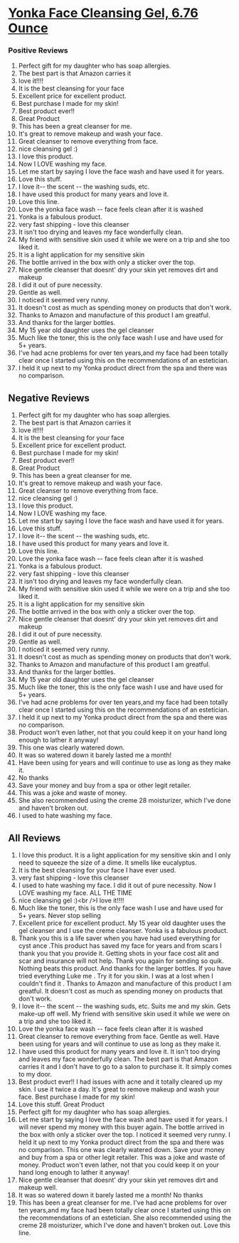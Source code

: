 # [Yonka Face Cleansing Gel, 6.76 Ounce](https://products.checkmycream.com/products/Yonka-Face-Cleansing-Gel-6.76-Ounce.html)

### Positive Reviews

<ol>
      <li>Perfect gift for my daughter who has soap allergies.</li>
      <li>The best part is that Amazon carries it</li>
      <li>love it!!!!</li>
      <li>It is the best cleansing for your face</li>
      <li>Excellent price for excellent product.</li>
      <li>Best purchase I made for my skin!</li>
      <li>Best product ever!!</li>
      <li>Great Product</li>
      <li>This has been a great cleanser for me.</li>
      <li>It&#x27;s great to remove makeup and wash your face.</li>
      <li>Great cleanser to remove everything from face.  </li>
      <li>nice cleansing gel :)</li>
      <li>I love this product.</li>
      <li>Now I LOVE washing my face.</li>
      <li>Let me start by saying I love the face wash and have used it for years.</li>
      <li>Love this stuff.  </li>
      <li>I love it-- the scent -- the washing suds, etc.  </li>
      <li>I have used this product for many years and love it.  </li>
      <li>Love this line.</li>
      <li>Love the yonka face wash -- face feels clean after it is washed</li>
      <li>Yonka is a fabulous product.</li>
      <li>very fast shipping - love this cleanser</li>
      <li>It isn&#x27;t too drying and leaves my face wonderfully clean.  </li>
      <li>My friend with sensitive skin used it while we were on a trip and she too liked it.</li>
      <li>It is a light application for my sensitive skin</li>
      <li>The bottle arrived in the box with only a sticker over the top.</li>
      <li>Nice gentle cleanser that doesnt&#x27; dry your skin yet removes dirt and makeup</li>
      <li>I did it out of pure necessity.</li>
      <li>Gentle as well.  </li>
      <li>I noticed it seemed very runny.</li>
      <li>It doesn&#x27;t cost as much as spending money on products that don&#x27;t work.</li>
      <li>Thanks to Amazon and manufacture of this product I am greatful.</li>
      <li>And thanks for the larger bottles.</li>
      <li>My 15 year old daughter uses the gel cleanser</li>
      <li>Much like the toner, this is the only face wash I use and have used for 5+ years.  </li>
      <li>I&#x27;ve had acne problems for over ten years,and my face had been totally clear once I started using this on the recommendations of an estetician.</li>
      <li>I held it up next to my Yonka product direct from the spa and there was no comparison.</li>
</ol>


<h2>Negative Reviews</h2>
<ol>
<li> Perfect gift for my daughter who has soap allergies.</li>
<li> The best part is that Amazon carries it</li>
<li> love it!!!!</li>
<li> It is the best cleansing for your face</li>
<li> Excellent price for excellent product.</li>
<li> Best purchase I made for my skin!</li>
<li> Best product ever!!</li>
<li> Great Product</li>
<li> This has been a great cleanser for me.</li>
<li> It&#x27;s great to remove makeup and wash your face.</li>
<li> Great cleanser to remove everything from face.  </li>
<li> nice cleansing gel :)</li>
<li> I love this product.</li>
<li> Now I LOVE washing my face.</li>
<li> Let me start by saying I love the face wash and have used it for years.</li>
<li> Love this stuff.  </li>
<li> I love it-- the scent -- the washing suds, etc.  </li>
<li> I have used this product for many years and love it.  </li>
<li> Love this line.</li>
<li> Love the yonka face wash -- face feels clean after it is washed</li>
<li> Yonka is a fabulous product.</li>
<li> very fast shipping - love this cleanser</li>
<li> It isn&#x27;t too drying and leaves my face wonderfully clean.  </li>
<li> My friend with sensitive skin used it while we were on a trip and she too liked it.</li>
<li> It is a light application for my sensitive skin</li>
<li> The bottle arrived in the box with only a sticker over the top.</li>
<li> Nice gentle cleanser that doesnt&#x27; dry your skin yet removes dirt and makeup</li>
<li> I did it out of pure necessity.</li>
<li> Gentle as well.  </li>
<li> I noticed it seemed very runny.</li>
<li> It doesn&#x27;t cost as much as spending money on products that don&#x27;t work.</li>
<li> Thanks to Amazon and manufacture of this product I am greatful.</li>
<li> And thanks for the larger bottles.</li>
<li> My 15 year old daughter uses the gel cleanser</li>
<li> Much like the toner, this is the only face wash I use and have used for 5+ years.  </li>
<li> I&#x27;ve had acne problems for over ten years,and my face had been totally clear once I started using this on the recommendations of an estetician.</li>
<li> I held it up next to my Yonka product direct from the spa and there was no comparison.</li>
<li> Product won&#x27;t even lather, not that you could keep it on your hand long enough to lather it anyway!</li>
<li> This one was clearly watered down.</li>
<li> It was so watered down it barely lasted me a month!</li>
<li> Have been using for years and will continue to use as long as they make it.</li>
<li> No thanks</li>
<li> Save your money and buy from a spa or other legit retailer.</li>
<li> This was a joke and waste of money.</li>
<li> She also recommended using the creme 28 moisturizer, which I&#x27;ve done and haven&#x27;t broken out.</li>
<li> I used to hate washing my face.</li>
</ol>

<h2>All Reviews</h2>

<ol>
    <li> I love this product. It is a light application for my sensitive skin and I only need to squeeze the size of a dime. It smells like eucalyptus.</li>
    <li> It is the best cleansing for your face I have ever used.</li>
    <li> very fast shipping - love this cleanser</li>
    <li> I used to hate washing my face. I did it out of pure necessity. Now I LOVE washing my face. ALL THE TIME</li>
    <li> nice cleansing gel :)&lt;br /&gt;I love it!!!!</li>
    <li> Much like the toner, this is the only face wash I use and have used for 5+ years.  Never stop selling</li>
    <li> Excellent price for excellent product. My 15 year old daughter uses the gel cleanser and I use the creme cleanser. Yonka is a fabulous product.</li>
    <li> Thank you this is a life saver when you have had used everything for cyst ance .This product has saved my face for years and from scars I thank you that you provide it. Getting shots in your face cost alit and scar and insurance will not help. Thank you again for sending so quik. Nothing beats this product. And thanks for the larger bottles. If you have tried everything Luke me . Try it for you skin. I was at a lost when I couldn&#x27;t find it . Thanks to Amazon and manufacture of this product I am greatful. It doesn&#x27;t cost as much as spending money on products that don&#x27;t work.</li>
    <li> I love it-- the scent -- the washing suds, etc.  Suits me and my skin.  Gets make-up off well.  My friend with sensitive skin used it while we were on a trip and she too liked it.</li>
    <li> Love the yonka face wash -- face feels clean after it is washed</li>
    <li> Great cleanser to remove everything from face.  Gentle as well.  Have been using for years and will continue to use as long as they make it.</li>
    <li> I have used this product for many years and love it.  It isn&#x27;t too drying and leaves my face wonderfully clean.  The best part is that Amazon carries it and I don&#x27;t have to go to a salon to purchase it.  It simply comes to my door.</li>
    <li> Best product ever!! I had issues with acne and it totally cleared up my skin. I use it twice a day. It&#x27;s great to remove makeup and wash your face. Best purchase I made for my skin!</li>
    <li> Love this stuff.  Great Product</li>
    <li> Perfect gift for my daughter who has soap allergies.</li>
    <li> Let me start by saying I love the face wash and have used it for years. I will never spend my money with this buyer again. The bottle arrived in the box with only a sticker over the top. I noticed it seemed very runny. I held it up next to my Yonka product direct from the spa and there was no comparison. This one was clearly watered down. Save your money and buy from a spa or other legit retailer. This was a joke and waste of money. Product won&#x27;t even lather, not that you could keep it on your hand long enough to lather it anyway!</li>
    <li> Nice gentle cleanser that doesnt&#x27; dry your skin yet removes dirt and makeup well.</li>
    <li> It was so watered down it barely lasted me a month! No thanks</li>
    <li> This has been a great cleanser for me. I&#x27;ve had acne problems for over ten years,and my face had been totally clear once I started using this on the recommendations of an estetician. She also recommended using the creme 28 moisturizer, which I&#x27;ve done and haven&#x27;t broken out. Love this line.</li>
</ol>




